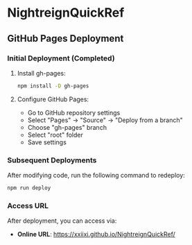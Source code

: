 # NightreignQuickRef

## GitHub Pages Deployment

### Initial Deployment (Completed)

1. Install gh-pages:
   ```bash
   npm install -D gh-pages
   ```

2. Configure GitHub Pages:
   - Go to GitHub repository settings
   - Select "Pages" → "Source" → "Deploy from a branch"
   - Choose "gh-pages" branch
   - Select "root" folder
   - Save settings

### Subsequent Deployments

After modifying code, run the following command to redeploy:

```bash
npm run deploy
```

### Access URL

After deployment, you can access via:
- **Online URL**: https://xxiixi.github.io/NightreignQuickRef/


